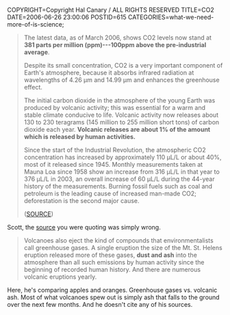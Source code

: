 COPYRIGHT=Copyright Hal Canary / ALL RIGHTS RESERVED
TITLE=CO2
DATE=2006-06-26 23:00:06
POSTID=615
CATEGORIES=what-we-need-more-of-is-science;

> The latest data, as of March 2006, shows CO2 levels now stand at **381 parts per million (ppm)---100ppm above the pre-industrial average**.
> 
> Despite its small concentration, CO2 is a very important component of Earth's atmosphere, because it absorbs infrared radiation at wavelengths of 4.26 µm and 14.99 µm and enhances the greenhouse effect.
> 
> The initial carbon dioxide in the atmosphere of the young Earth was produced by volcanic activity; this was essential for a warm and stable climate conducive to life. Volcanic activity now releases about 130 to 230 teragrams (145 million to 255 million short tons) of carbon dioxide each year. **Volcanic releases are about 1% of the amount which is released by human activities.**
> 
> Since the start of the Industrial Revolution, the atmospheric CO2 concentration has increased by approximately 110 µL/L or about 40%, most of it released since 1945. Monthly measurements taken at Mauna Loa since 1958 show an increase from 316 µL/L in that year to 376 µL/L in 2003, an overall increase of 60 µL/L during the 44-year history of the measurements. Burning fossil fuels such as coal and petroleum is the leading cause of increased man-made CO2; deforestation is the second major cause.
> 
> ([SOURCE](http://en.wikipedia.org/wiki/Carbon_dioxide#Concentrations_of_CO2_in_atmosphere))

Scott, the [source](http://www.chronwatch.com/content/contentDisplay.asp?aid=12594) you were quoting was simply wrong.

> Volcanoes also eject the kind of compounds that environmentalists call greenhouse gases. A single eruption the size of the Mt. St. Helens eruption released more of these gases, **dust and ash** into the atmosphere than all such emissions by human activity since the beginning of recorded human history. And there are numerous volcanic eruptions yearly.

Here, he's comparing apples and oranges. Greenhouse gases vs. volcanic ash. Most of what volcanoes spew out is simply ash that falls to the ground over the next few months. And he doesn't cite any of his sources.

